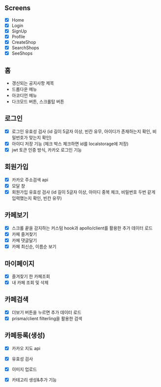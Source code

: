 ## Screens

- [x] Home
- [x] Login
- [x] SignUp
- [x] Profile
- [x] CreateShop
- [x] SearchShops
- [x] SeeShops

## 홈

- 갱신되는 공지사항 제목
- 드롭다운 메뉴
- 아코디언 메뉴
- 다크모드 버튼, 스크롤탑 버튼

## 로그인

- [x] 로그인 유효성 검사 (id 길이 5글자 이상, 빈칸 유무, 아이디가 존재하는지 확인, 비밀번호가 맞는지 확인)
- [x] 아이디 저장 기능 (체크 박스 체크하면 id를 localstorage에 저장)
- [x] jwt 토큰 인증 방식, 카카오 로그인 기능 

## 회원가입

- [x] 카카오 주소검색 api
- [x] 모달 창
- [x] 회원가입 유효성 검사 (id 길이 5글자 이상, 아이디 중복 체크, 비밀번호 두번 같게 입력했는지 확인, 빈칸 유무)

## 카페보기

- [x] 스크롤 끝을 감지하는 커스텀 hook과 apollo/client를 활용한 추가 데이터 로드
- [x] 카페 즐겨찾기 
- [x] 카페 댓글달기 
- [x] 카페 최신순, 이름순 보기  

## 마이페이지 

- [x] 즐겨찾기 한 카페조회
- [x] 내 카페 조회 및 삭제 

## 카페검색

- [x] 더보기 버튼을 누르면 추가 데이터 로드
- [x] prisma/client filterling을 활용한 검색 

## 카페등록(생성)

- [x] 카카오 지도 api
- [x] 유효성 검사
- [x] 이미지 업로드 
- [x] 카테고리 생성&추가 기능




